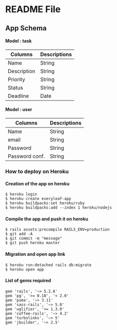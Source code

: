 # README File

## App Schema

#### Model : task

| Columns        | Descriptions  |
| -------------- | ------------- |
| Name           | String        |
| Description    | String        |
| Priority       | String        |
| Status         | String        |
| Deadline       | Date          |

#### Model : user

| Columns        | Descriptions  |
| -------------- | ------------- |
| Name           | String        |
| email          | String        |
| Password       | String        |
| Password conf. | String        |

### How to deploy on Heroku

#### Creation of the app on heroku
```
$ heroku login
$ heroku create everyleaf-app
$ heroku buildpacks:set heroku/ruby
$ heroku buildpacks:add --index 1 heroku/nodejs
```
#### Compile the app and push it on heroku
```
$ rails assets:precompile RAILS_ENV=production
$ git add -A
$ git commit -m "message"
$ git push heroku master
```

#### Migration and open app link
```
$ heroku run:detached rails db:migrate
$ heroku open app
```

#### List of gems required
```
gem 'rails', '~> 5.2.6'
gem 'pg', '>= 0.18', '< 2.0'
gem 'puma', '~> 3.11'
gem 'sass-rails', '~> 5.0'
gem 'uglifier', '>= 1.3.0'
gem 'coffee-rails', '~> 4.2'
gem 'turbolinks', '~> 5'
gem 'jbuilder', '~> 2.5'
```
